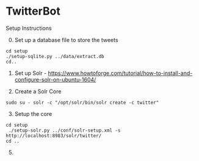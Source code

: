 # TwitterBot

Setup Instructions

0. Set up a database file to store the tweets
```
cd setup
./setup-sqlite.py ../data/extract.db
cd..
```

1. Set up Solr - https://www.howtoforge.com/tutorial/how-to-install-and-configure-solr-on-ubuntu-1604/ 

2. Create a Solr Core 
```
sudo su - solr -c "/opt/solr/bin/solr create -c twitter"
```

3. Setup the core
```
cd setup
 ./setup-solr.py ../conf/solr-setup.xml -s http://localhost:8983/solr/twitter/
cd ..
```

5.
